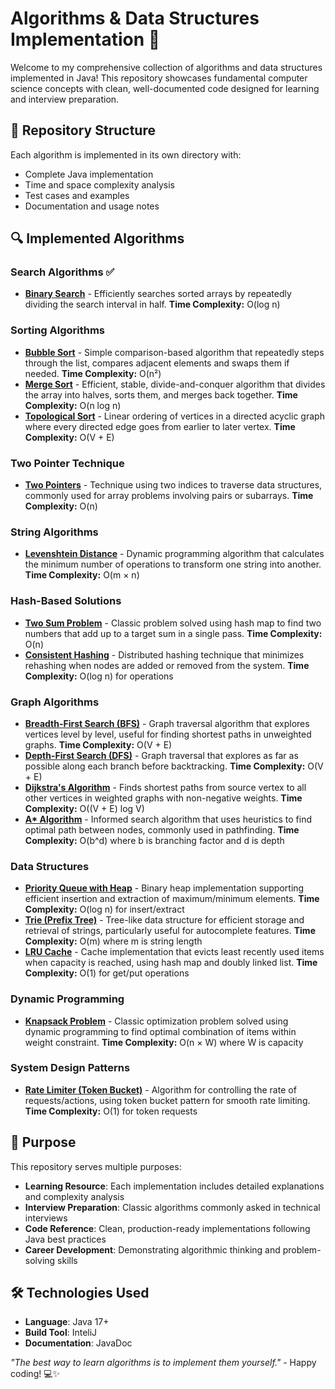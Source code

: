 # Algorithms & Data Structures Implementation 🚀

Welcome to my comprehensive collection of algorithms and data structures implemented in Java! This repository showcases fundamental computer science concepts with clean, well-documented code designed for learning and interview preparation.

## 📁 Repository Structure

Each algorithm is implemented in its own directory with:
- Complete Java implementation
- Time and space complexity analysis
- Test cases and examples
- Documentation and usage notes

## 🔍 Implemented Algorithms

### **Search Algorithms** ✅
- **[Binary Search](./src/BinarySearch/)** - Efficiently searches sorted arrays by repeatedly dividing the search interval in half. **Time Complexity:** O(log n)

### **Sorting Algorithms**
- **[Bubble Sort](./bubble-sort/)** - Simple comparison-based algorithm that repeatedly steps through the list, compares adjacent elements and swaps them if needed. **Time Complexity:** O(n²)
- **[Merge Sort](./merge-sort/)** - Efficient, stable, divide-and-conquer algorithm that divides the array into halves, sorts them, and merges back together. **Time Complexity:** O(n log n)
- **[Topological Sort](./topological-sort/)** - Linear ordering of vertices in a directed acyclic graph where every directed edge goes from earlier to later vertex. **Time Complexity:** O(V + E)

### **Two Pointer Technique**
- **[Two Pointers](./two-pointers/)** - Technique using two indices to traverse data structures, commonly used for array problems involving pairs or subarrays. **Time Complexity:** O(n)

### **String Algorithms**
- **[Levenshtein Distance](./levenshtein-distance/)** - Dynamic programming algorithm that calculates the minimum number of operations to transform one string into another. **Time Complexity:** O(m × n)

### **Hash-Based Solutions**
- **[Two Sum Problem](./two-sum/)** - Classic problem solved using hash map to find two numbers that add up to a target sum in a single pass. **Time Complexity:** O(n)
- **[Consistent Hashing](./consistent-hashing/)** - Distributed hashing technique that minimizes rehashing when nodes are added or removed from the system. **Time Complexity:** O(log n) for operations

### **Graph Algorithms**
- **[Breadth-First Search (BFS)](./bfs/)** - Graph traversal algorithm that explores vertices level by level, useful for finding shortest paths in unweighted graphs. **Time Complexity:** O(V + E)
- **[Depth-First Search (DFS)](./dfs/)** - Graph traversal that explores as far as possible along each branch before backtracking. **Time Complexity:** O(V + E)
- **[Dijkstra's Algorithm](./dijkstra/)** - Finds shortest paths from source vertex to all other vertices in weighted graphs with non-negative weights. **Time Complexity:** O((V + E) log V)
- **[A* Algorithm](./a-star/)** - Informed search algorithm that uses heuristics to find optimal path between nodes, commonly used in pathfinding. **Time Complexity:** O(b^d) where b is branching factor and d is depth

### **Data Structures**
- **[Priority Queue with Heap](./priority-queue-heap/)** - Binary heap implementation supporting efficient insertion and extraction of maximum/minimum elements. **Time Complexity:** O(log n) for insert/extract
- **[Trie (Prefix Tree)](./trie/)** - Tree-like data structure for efficient storage and retrieval of strings, particularly useful for autocomplete features. **Time Complexity:** O(m) where m is string length
- **[LRU Cache](./lru-cache/)** - Cache implementation that evicts least recently used items when capacity is reached, using hash map and doubly linked list. **Time Complexity:** O(1) for get/put operations

### **Dynamic Programming**
- **[Knapsack Problem](./knapsack/)** - Classic optimization problem solved using dynamic programming to find optimal combination of items within weight constraint. **Time Complexity:** O(n × W) where W is capacity

### **System Design Patterns**
- **[Rate Limiter (Token Bucket)](./rate-limiter/)** - Algorithm for controlling the rate of requests/actions, using token bucket pattern for smooth rate limiting. **Time Complexity:** O(1) for token requests

## 🎯 Purpose

This repository serves multiple purposes:
- **Learning Resource**: Each implementation includes detailed explanations and complexity analysis
- **Interview Preparation**: Classic algorithms commonly asked in technical interviews
- **Code Reference**: Clean, production-ready implementations following Java best practices
- **Career Development**: Demonstrating algorithmic thinking and problem-solving skills

## 🛠️ Technologies Used

- **Language**: Java 17+
- **Build Tool**: InteliJ
- **Documentation**: JavaDoc

*"The best way to learn algorithms is to implement them yourself."* - Happy coding! 💻✨
